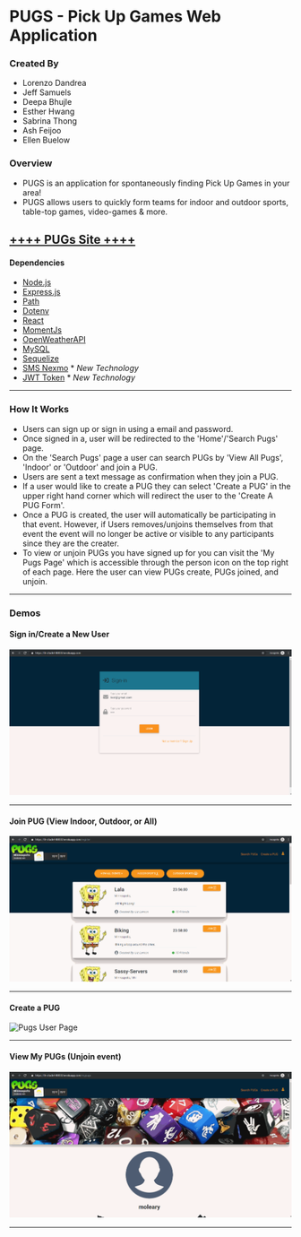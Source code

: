 # PUGS - Pick Up Games Web Application
### Created By
  * Lorenzo Dandrea 
  * Jeff Samuels
  * Deepa Bhujle
  * Esther Hwang
  * Sabrina Thong
  * Ash Feijoo
  * Ellen Buelow
### Overview
* PUGS is an application for spontaneously finding Pick Up Games in your area!
* PUGS allows users to quickly form teams for indoor and outdoor sports, table-top games, video-games & more.
  
## **<a href="https://lit-citadel-88830.herokuapp.com/create" target="_blank">++++ PUGs Site ++++</a>**
#### Dependencies
* [Node.js](https://nodejs.org/en/)
* [Express.js](https://expressjs.com/)
* [Path](https://github.com/mtrpcic/pathjs)
* [Dotenv](https://www.npmjs.com/package/dotenv)
* [React](https://www.npmjs.com/package/react)
* [MomentJs](https://momentjs.com/docs/#/plugins)
* [OpenWeatherAPI](https://openweathermap.org/api)
* [MySQL](https://www.npmjs.com/package/sql)
* [Sequelize](https://www.npmjs.com/package/sequelize)
* [SMS Nexmo](https://www.npmjs.com/package/nexmo) * _New Technology_
* [JWT Token](https://www.npmjs.com/package/json-web-token) * _New Technology_
***
### How It Works
* Users can sign up or sign in using a email and password.
* Once signed in a, user will be redirected to the 'Home'/'Search Pugs' page.
* On the 'Search Pugs' page a user can search PUGs by 'View All Pugs', 'Indoor' or 'Outdoor' and join a PUG.
* Users are sent a text message as confirmation when they join a PUG.
* If a user would like to create a PUG they can select 'Create a PUG' in the upper right hand corner which will redirect the user to the 'Create A PUG Form'.
* Once a PUG is created, the user will automatically be participating in that event. However, if Users removes/unjoins themselves from that event the event will no longer be active or visible to any participants since they are the creater.
* To view or unjoin PUGs you have signed up for you can visit the 'My Pugs Page' which is accessible through the person icon on the top right of each page. Here the user can view PUGs create, PUGs joined, and unjoin.

*** 
### Demos

#### Sign in/Create a New User
![Pugs Landing Page](client/public/videos/signup_signin.gif)
***
#### Join PUG (View Indoor, Outdoor, or All)
![Pugs User Page](client/public/videos/view_events_join.gif)
***
#### Create a PUG
![Pugs User Page](client/public/videos/create_event.gif)
***
#### View My PUGs (Unjoin event)
![Pugs User Page](client/public/videos/unjoin.gif)
***

